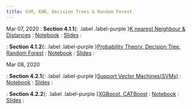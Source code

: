 ```yaml
---
title: SVM, KNN, Decision Trees & Random Forest 
---
```


Mar 07, 2020
: **Section 4.1.1**{: .label .label-purple }[K nearest Neighbour & Distances](#)
: [Notebook](#)
: [Slides](#)
: 

: **Section 4.1.2**{: .label .label-purple }[Probability Theory, Decision Tree, Random Forest](#)
: [Notebook](#)
: [Slides](#)
: 

Mar 08, 2020

: **Section 4.2.1**{: .label .label-purple }[Support Vector Machines(SVMs)](#)
: [Notebook](#)
: [Slides](#)
: 

: **Section 4.2.2**{: .label .label-purple }[XGBoost, CATBoost](#)
: [Notebook](#)
: [Slides](#)
: 
